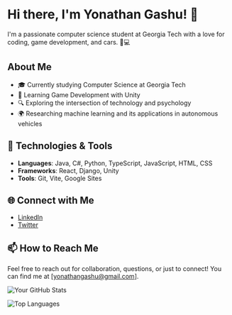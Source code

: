 # Hi there, I'm Yonathan Gashu! 👋

I'm a passionate computer science student at Georgia Tech with a love for coding, game development, and cars. 🚗💻

## About Me
- 🎓 Currently studying Computer Science at Georgia Tech
- 🌱 Learning Game Development with Unity
- 🔍 Exploring the intersection of technology and psychology
- 🌍 Researching machine learning and its applications in autonomous vehicles

## 🔧 Technologies & Tools
- **Languages**: Java, C#, Python, TypeScript, JavaScript, HTML, CSS
- **Frameworks**: React, Django, Unity
- **Tools**: Git, Vite, Google Sites

## 🌐 Connect with Me
- [LinkedIn](https://www.linkedin.com/in/ygashu)
- [Twitter](https://twitter.com/your-twitter-handle)

## 📫 How to Reach Me
Feel free to reach out for collaboration, questions, or just to connect! You can find me at [yonathangashu@gmail.com].

<!-- GitHub Stats -->
![Your GitHub Stats](https://github-readme-stats.vercel.app/api?username=yourusername&show_icons=true&hide_title=true&count_private=true&theme=radical)

<!-- Most Used Languages -->
![Top Languages](https://github-readme-stats.vercel.app/api/top-langs/?username=yourusername&layout=compact&theme=radical)

